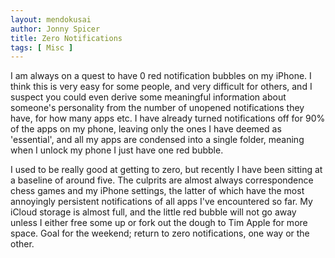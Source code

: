 ```yaml
---
layout: mendokusai
author: Jonny Spicer
title: Zero Notifications
tags: [ Misc ]
---
```

I am always on a quest to have 0 red notification bubbles on my iPhone. I think this is very easy for some people, and very difficult for others, and I suspect you could even derive
some meaningful information about someone's personality from the number of unopened notifications they have, for how many apps etc. I have already turned notifications off for 90%
of the apps on my phone, leaving only the ones I have deemed as 'essential', and all my apps are condensed into a single folder, meaning when I unlock my phone I just have one red
bubble.

I used to be really good at getting to zero, but recently I have been sitting at a baseline of around five. The culprits are almost always correspondence chess games and my iPhone
settings, the latter of which have the most annoyingly persistent notifications of all apps I've encountered so far. My iCloud storage is almost full, and the little red bubble will
not go away unless I either free some up or fork out the dough to Tim Apple for more space. Goal for the weekend; return to zero notifications, one way or the other.
